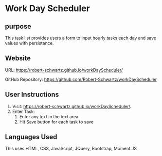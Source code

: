 # Work Day Scheduler

## purpose

This task list provides users a form to input hourly tasks each day and save values with persistance. 


## Website
URL:  https://robert-schwartz.github.io/workDayScheduler/


GitHub Repository: https://github.com/Robert-Schwartz/workDayScheduler


## User Instructions

1.  Visit: https://robert-schwartz.github.io/workDayScheduler/.
2.  Enter Task: 
    1. Enter any text in the text area
    2. Hit Save button for each task to save

## Languages Used
This uses HTML, CSS, JavaScript, JQuery, Bootstrap, Moment.JS